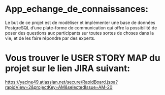 # App_echange_de_connaissances: 
Le but de ce projet est de modéliser et implémenter une base de données PostgreSQL d’une plate-forme de communication qui offre la possibilité de poser des questions aux participants sur toutes sortes de choses dans la vie, et de les faire répondre par des experts.

# Vous trouver le  USER STORY MAP du projet sur le lien JIRA suivant:
https://yacine49.atlassian.net/secure/RapidBoard.jspa?rapidView=2&projectKey=AM&selectedIssue=AM-20

